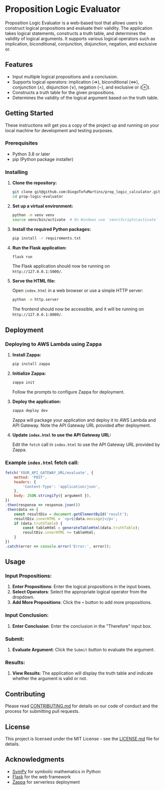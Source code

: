 # Proposition Logic Evaluator

Proposition Logic Evaluator is a web-based tool that allows users to construct logical propositions and evaluate their validity. The application takes logical statements, constructs a truth table, and determines the validity of logical arguments. It supports various logical operators such as implication, biconditional, conjunction, disjunction, negation, and exclusive or.

## Features

- Input multiple logical propositions and a conclusion.
- Supports logical operators: implication (=>), biconditional (<=>), conjunction (∧), disjunction (∨), negation (¬), and exclusive or (⊕).
- Constructs a truth table for the given propositions.
- Determines the validity of the logical argument based on the truth table.

## Getting Started

These instructions will get you a copy of the project up and running on your local machine for development and testing purposes.

### Prerequisites

- Python 3.8 or later
- pip (Python package installer)

### Installing

1. **Clone the repository:**

    ```sh
    git clone git@github.com:DiogoTofuMartins/prop_logic_calculator.git
    cd prop-logic-evaluator
    ```

2. **Set up a virtual environment:**

    ```sh
    python -m venv venv
    source venv/bin/activate  # On Windows use `venv\Scripts\activate`
    ```

3. **Install the required Python packages:**

    ```sh
    pip install -r requirements.txt
    ```

4. **Run the Flask application:**

    ```sh
    flask run
    ```

    The Flask application should now be running on `http://127.0.0.1:5000/`.

5. **Serve the HTML file:**

    Open `index.html` in a web browser or use a simple HTTP server:

    ```sh
    python -m http.server
    ```

    The frontend should now be accessible, and it will be running on `http://127.0.0.1:8000/`.

## Deployment

### Deploying to AWS Lambda using Zappa

1. **Install Zappa:**

    ```sh
    pip install zappa
    ```

2. **Initialize Zappa:**

    ```sh
    zappa init
    ```

    Follow the prompts to configure Zappa for deployment.

3. **Deploy the application:**

    ```sh
    zappa deploy dev
    ```

    Zappa will package your application and deploy it to AWS Lambda and API Gateway. Note the API Gateway URL provided after deployment.

4. **Update `index.html` to use the API Gateway URL:**

    Edit the `fetch` call in `index.html` to use the API Gateway URL provided by Zappa.

### Example `index.html` fetch call:

```javascript
fetch('YOUR_API_GATEWAY_URL/evaluate', {
    method: 'POST',
    headers: {
        'Content-Type': 'application/json',
    },
    body: JSON.stringify({ argument }),
})
.then(response => response.json())
.then(data => {
    const resultDiv = document.getElementById('result');
    resultDiv.innerHTML = `<p>${data.message}</p>`;
    if (data.truthTable) {
        const tableHtml = generateTableHtml(data.truthTable);
        resultDiv.innerHTML += tableHtml;
    }
})
.catch(error => console.error('Error:', error));
```

## Usage

### Input Propositions:
1. **Enter Propositions**: Enter the logical propositions in the input boxes.
2. **Select Operators**: Select the appropriate logical operator from the dropdown.
3. **Add More Propositions**: Click the `+` button to add more propositions.

### Input Conclusion:
1. **Enter Conclusion**: Enter the conclusion in the "Therefore" input box.

### Submit:
1. **Evaluate Argument**: Click the `Submit` button to evaluate the argument.

### Results:
1. **View Results**: The application will display the truth table and indicate whether the argument is valid or not.

## Contributing

Please read [CONTRIBUTING.md](CONTRIBUTING.md) for details on our code of conduct and the process for submitting pull requests.

## License

This project is licensed under the MIT License - see the [LICENSE.md](LICENSE.md) file for details.

## Acknowledgments

- [SymPy](https://www.sympy.org/en/index.html) for symbolic mathematics in Python
- [Flask](https://flask.palletsprojects.com/en/2.0.x/) for the web framework
- [Zappa](https://github.com/zappa/Zappa) for serverless deployment
